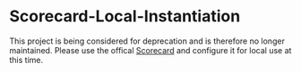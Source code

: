 # Scorecard-Local-Instantiation

This project is being considered for deprecation and is therefore no longer maintained. Please use the offical [Scorecard](https://github.com/onc-healthit/ccda-scorecard) and configure it for local use at this time.
